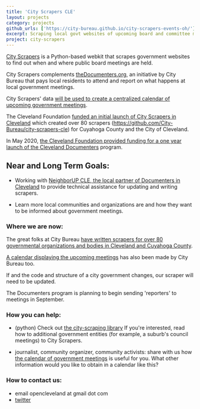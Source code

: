 ```yaml
---
title: 'City Scrapers CLE'
layout: projects
category: projects
github_urls: ['https://city-bureau.github.io/city-scrapers-events-oh/']
excerpt: Scraping local govt websites of upcoming board and committee meetings 
project: city-scrapers
---
```


[City Scrapers](https://cityscrapers.org/docs/introduction/#city-bureau-city-scrapers-and-the-documenters-program) is a Python-based webkit that scrapes government websites to find out when and where public board meetings are held. 

City Scrapers complements [theDocumenters.org](https://www.documenters.org/), an initiative by City Bureau that pays local residents to attend and report on what happens at local government meetings.

City Scrapers' data [will be used to create a centralized calendar of upcoming government meetings](https://cityscrapers.org/docs/introduction/#city-bureau-city-scrapers-and-the-documenters-program). 

The Cleveland Foundation [funded an initial launch of City Scrapers in Cleveland](https://www.citybureau.org/notebook/2019/9/4/making-local-government-more-accessible-in-northeast-ohio) 
which created over 80 scrapers (https://github.com/City-Bureau/city-scrapers-cle) for Cuyahoga County and the City of Cleveland. 

In May 2020, [the Cleveland Foundation provided funding for a one year launch of the Cleveland Documenters](http://neighborupcle.org/cledocumenters/) program. 

## Near and Long Term Goals:
* Working with [NeighborUP CLE, the local partner of Documenters in Cleveland](http://neighborupcle.org/) to provide technical assistance for updating and writing scrapers. 

* Learn more local communities and organizations are and how they want to be 
informed about government meetings. 


### Where we are now: 

The great folks at City Bureau [have written scrapers for over 80 governmental organizations and bodies in Cleveland and Cuyahoga County](https://github.com/City-Bureau/city-scrapers-cle). 

[A calendar displaying the upcoming meetings](https://city-bureau.github.io/city-scrapers-events-oh/) has also been made by City Bureau too. 

If and the code and structure of a city government changes, our scraper will need to be updated. 

The Documenters program is planning to begin sending 'reporters' to meetings in September. 

### How you can help:

* (python) 
Check out [the city-scraping library](https://cityscrapers.org/docs/development/#)
If you're interested, read how to additional government entities (for example, a suburb's council meetings) to City Scrapers. 

* journalist, community organizer, community activists: 
share with us how [the calendar of government meetings](https://city-bureau.github.io/city-scrapers-events-oh/) is useful for you. What other information would you like to obtain in a calendar like this? 


### How to contact us: 
- email opencleveland at gmail dot com 
- [twitter](https://twitter.com/opencleveland)
